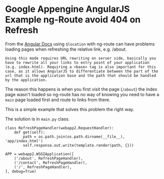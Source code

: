 # Google Appengine AngularJS Example ng-Route avoid 404 on Refresh

From the [Angular Docs](https://docs.angularjs.org/guide/$location) using `$location` with ng-route can have problems loading pages when refreshing the relative link, e.g. /about.  
```
Using this mode requires URL rewriting on server side, basically you have to rewrite all your links to entry point of your application (e.g. index.html). Requiring a <base> tag is also important for this case, as it allows AngularJS to differentiate between the part of the url that is the application base and the path that should be handled by the application.
```

The reason this happens is when you first visit the page (`/about`) the index page wasn't loaded so ng-route has no way of knowing you need to have a `main` page loaded first and route to links from there. 

This is a simple example that solves this problem the right way.

The solution is in `main.py` class.

```
class RefreshPageHandler(webapp2.RequestHandler):
    def get(self):
        path = os.path.join(os.path.dirname(__file__), 'app/index.html')
        self.response.out.write(template.render(path, {}))

APP = webapp2.WSGIApplication([
    ('/about', RefreshPageHandler),
    ('/contact', RefreshPageHandler),
    ('/', RefreshPageHandler),
], debug=True)
```

